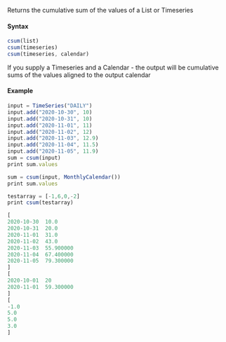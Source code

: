 Returns the cumulative sum of the values of a List or Timeseries

#### Syntax
```js
csum(list)
csum(timeseries)
csum(timeseries, calendar)
```

If you supply a Timeseries and a Calendar - the output will be cumulative sums of the values aligned to the output calendar

#### Example
```js
input = TimeSeries("DAILY")
input.add("2020-10-30", 10)
input.add("2020-10-31", 10)
input.add("2020-11-01", 11)
input.add("2020-11-02", 12)
input.add("2020-11-03", 12.9)
input.add("2020-11-04", 11.5)
input.add("2020-11-05", 11.9)
sum = csum(input)
print sum.values

sum = csum(input, MonthlyCalendar())
print sum.values

testarray = [-1,6,0,-2]
print csum(testarray)
```

```js
[
2020-10-30	10.0
2020-10-31	20.0
2020-11-01	31.0
2020-11-02	43.0
2020-11-03	55.900000
2020-11-04	67.400000
2020-11-05	79.300000
]
[
2020-10-01	20
2020-11-01	59.300000
]
[
-1.0
5.0
5.0
3.0
]
```